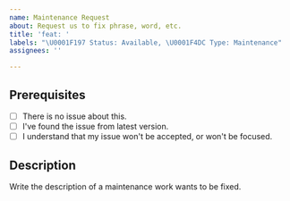 ```yaml
---
name: Maintenance Request
about: Request us to fix phrase, word, etc.
title: 'feat: '
labels: "\U0001F197 Status: Available, \U0001F4DC Type: Maintenance"
assignees: ''

---
```


## Prerequisites

- [ ] There is no issue about this.
- [ ] I've found the issue from latest version.
- [ ] I understand that my issue won't be accepted, or won't be focused.

## Description

Write the description of a maintenance work wants to be fixed.
